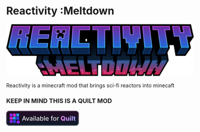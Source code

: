 # Reactivity :Meltdown
![Logo](/Icons/logo_normal.png)

Reactivity is a minecraft mod that brings sci-fi reactors into minecaft
### KEEP IN MIND THIS IS A QUILT MOD

![quilt](/Assets/Quilt.png)
